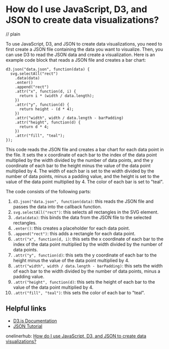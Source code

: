 # How do I use JavaScript, D3, and JSON to create data visualizations?
// plain

To use JavaScript, D3, and JSON to create data visualizations, you need to first create a JSON file containing the data you want to visualize. Then, you can use D3 to read the JSON data and create a visualization. Here is an example code block that reads a JSON file and creates a bar chart:

```
d3.json("data.json", function(data) {
  svg.selectAll("rect")
    .data(data)
    .enter()
    .append("rect")
    .attr("x", function(d, i) {
      return i * (width / data.length);
    })
    .attr("y", function(d) {
      return height - (d * 4);
    })
    .attr("width", width / data.length - barPadding)
    .attr("height", function(d) {
      return d * 4;
    })
    .attr("fill", "teal");
});
```

This code reads the JSON file and creates a bar chart for each data point in the file. It sets the x coordinate of each bar to the index of the data point multiplied by the width divided by the number of data points, and the y coordinate of each bar to the height minus the value of the data point multiplied by 4. The width of each bar is set to the width divided by the number of data points, minus a padding value, and the height is set to the value of the data point multiplied by 4. The color of each bar is set to "teal".

The code consists of the following parts:
1. `d3.json("data.json", function(data)`: this reads the JSON file and passes the data into the callback function.
2. `svg.selectAll("rect")`: this selects all rectangles in the SVG element.
3. `.data(data)`: this binds the data from the JSON file to the selected rectangles.
4. `.enter()`: this creates a placeholder for each data point.
5. `.append("rect")`: this adds a rectangle for each data point.
6. `.attr("x", function(d, i)`: this sets the x coordinate of each bar to the index of the data point multiplied by the width divided by the number of data points.
7. `.attr("y", function(d)`: this sets the y coordinate of each bar to the height minus the value of the data point multiplied by 4.
8. `.attr("width", width / data.length - barPadding)`: this sets the width of each bar to the width divided by the number of data points, minus a padding value.
9. `.attr("height", function(d)`: this sets the height of each bar to the value of the data point multiplied by 4.
10. `.attr("fill", "teal")`: this sets the color of each bar to "teal".

## Helpful links
- [D3.js Documentation](https://github.com/d3/d3/wiki)
- [JSON Tutorial](https://www.w3schools.com/js/js_json_intro.asp)

onelinerhub: [How do I use JavaScript, D3, and JSON to create data visualizations?](https://onelinerhub.com/javascript-d3/how-do-i-use-javascript--d---and-json-to-create-data-visualizations)